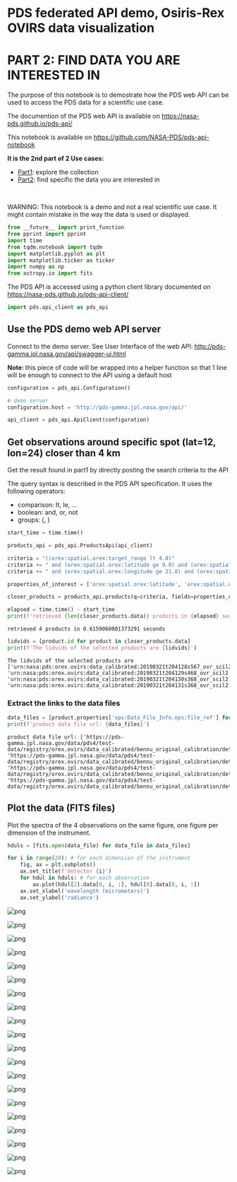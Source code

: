 # PDS federated API demo, Osiris-Rex OVIRS data visualization
# PART 2: FIND DATA YOU ARE INTERESTED IN

The purpose of this notebook is to demostrate how the PDS web API can be used to access the PDS data for a scientific use case.

The documention of the PDS web API is available on https://nasa-pds.github.io/pds-api/

This notebook is available on https://github.com/NASA-PDS/pds-api-notebook

<b>It is the 2nd part of 2 Use cases:</b>
 - <u>Part1</u>: explore the collection
 - <u>Part2</u>: find specific the data you are interested in
 
 <br/>
 
 WARNING: This notebook is a demo and not a real scientific use case. It might contain mistake in the way the data is used or displayed.


```python
from __future__ import print_function
from pprint import pprint
import time
from tqdm.notebook import tqdm
import matplotlib.pyplot as plt
import matplotlib.ticker as ticker
import numpy as np
from astropy.io import fits
```

The PDS API is accessed using a python client library documented on https://nasa-pds.github.io/pds-api-client/


```python
import pds.api_client as pds_api
```

## Use the PDS demo web API server 

Connect to the demo server. See User Interface of the web API: http://pds-gamma.jpl.nasa.gov/api/swagger-ui.html

<b>Note: </b> this piece of code will be wrapped into a helper function so that 1 line will be enough to connect to the API using a default host


```python
configuration = pds_api.Configuration()

# demo server
configuration.host = 'http://pds-gamma.jpl.nasa.gov/api/'

api_client = pds_api.ApiClient(configuration)

```

## Get observations around specific spot (lat=12, lon=24) closer than 4 km

Get the result found in part1 by directly posting the search criteria to the API

The query syntax is described in the PDS API specification. It uses the following operators:
- comparison: lt, le, ...
- boolean: and, or, not
- groups: (, )


```python
start_time = time.time() 

products_api = pds_api.ProductsApi(api_client)

criteria = "((orex:spatial.orex:target_range lt 4.0)"
criteria += " and (orex:spatial.orex:latitude ge 9.0) and (orex:spatial.orex:latitude le 15.0)"
criteria += " and (orex:spatial.orex:longitude ge 21.0) and (orex:spatial.orex:longitude le 27.0))"

properties_of_interest = ['orex:spatial.orex:latitude', 'orex:spatial.orex:longitude', 'orex:spatial.orex:target_range', 'ops:Data_File_Info.ops:file_ref']

closer_products = products_api.products(q=criteria, fields=properties_of_interest)

elapsed = time.time() - start_time
print(f'retrieved {len(closer_products.data)} products in {elapsed} seconds')

```

    retrieved 4 products in 0.6159060001373291 seconds



```python
lidvids = [product.id for product in closer_products.data]
print(f'The lidvids of the selected products are {lidvids}')
```

    The lidvids of the selected products are ['urn:nasa:pds:orex.ovirs:data_calibrated:20190321t204128s567_ovr_scil2.fits::1.0', 'urn:nasa:pds:orex.ovirs:data_calibrated:20190321t204129s468_ovr_scil2.fits::1.0', 'urn:nasa:pds:orex.ovirs:data_calibrated:20190321t204130s368_ovr_scil2.fits::1.0', 'urn:nasa:pds:orex.ovirs:data_calibrated:20190321t204131s368_ovr_scil2.fits::1.0']


### Extract the links to the data files


```python
data_files = [product.properties['ops:Data_File_Info.ops:file_ref'] for product in closer_products.data]
print(f'product data file url: {data_files}')
```

    product data file url: ['https://pds-gamma.jpl.nasa.gov/data/pds4/test-data/registry/orex.ovirs/data_calibrated/bennu_original_calibration/detailed_survey/20190321T204128S567_ovr_scil2.fits', 'https://pds-gamma.jpl.nasa.gov/data/pds4/test-data/registry/orex.ovirs/data_calibrated/bennu_original_calibration/detailed_survey/20190321T204129S468_ovr_scil2.fits', 'https://pds-gamma.jpl.nasa.gov/data/pds4/test-data/registry/orex.ovirs/data_calibrated/bennu_original_calibration/detailed_survey/20190321T204130S368_ovr_scil2.fits', 'https://pds-gamma.jpl.nasa.gov/data/pds4/test-data/registry/orex.ovirs/data_calibrated/bennu_original_calibration/detailed_survey/20190321T204131S368_ovr_scil2.fits']


## Plot the data (FITS files)

Plot the spectra of the 4 observations on the same figure, one figure per dimension of the instrument.



```python
hduls = [fits.open(data_file) for data_file in data_files]

for i in range(20): # for each dimension of the instrument
    fig, ax = plt.subplots()
    ax.set_title(f'detector {i}')
    for hdul in hduls: # for each observation
        ax.plot(hdul[2].data[0, i, :], hdul[0].data[0, i, :])
    ax.set_xlabel('wavelength (micrometers)')
    ax.set_ylabel('radiance')
```


    
![png](images/output_13_0.png)
    



    
![png](images/output_13_1.png)
    



    
![png](images/output_13_2.png)
    



    
![png](images/output_13_3.png)
    



    
![png](images/output_13_4.png)
    



    
![png](images/output_13_5.png)
    



    
![png](images/output_13_6.png)
    



    
![png](images/output_13_7.png)
    



    
![png](images/output_13_8.png)
    



    
![png](images/output_13_9.png)
    



    
![png](images/output_13_10.png)
    



    
![png](images/output_13_11.png)
    



    
![png](images/output_13_12.png)
    



    
![png](images/output_13_13.png)
    



    
![png](images/output_13_14.png)
    



    
![png](images/output_13_15.png)
    



    
![png](images/output_13_16.png)
    



    
![png](images/output_13_17.png)
    



    
![png](images/output_13_18.png)
    



    
![png](images/output_13_19.png)
    



```python

```
